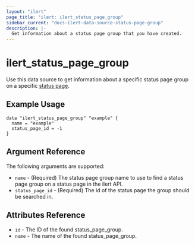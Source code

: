 ```yaml
---
layout: "ilert"
page_title: "ilert: ilert_status_page_group"
sidebar_current: "docs-ilert-data-source-status-page-group"
description: |-
  Get information about a status page group that you have created.
---
```


# ilert_status_page_group

Use this data source to get information about a specific status page group on a specific [status page][1].

## Example Usage

```hcl
data "ilert_status_page_group" "example" {
  name = "example"
  status_page_id = -1
}
```

## Argument Reference

The following arguments are supported:

- `name` - (Required) The status page group name to use to find a status page group on a status page in the ilert API.
- `status_page_id` - (Required) The id of the status page the group should be searched in.

## Attributes Reference

- `id` - The ID of the found status_page_group.
- `name` - The name of the found status_page_group.

[1]: https://api.ilert.com/api-docs/#tag/status_page_groups
